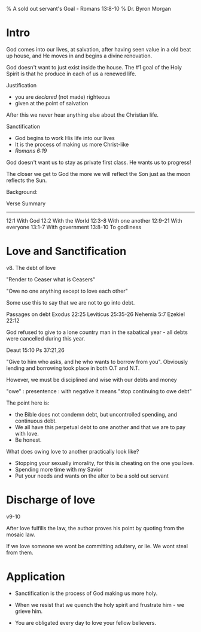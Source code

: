 % A sold out servant's Goal - Romans 13:8-10
% Dr. Byron Morgan

# Intro

God comes into our lives, at salvation, after having seen value in a old beat
up house, and He moves in and begins a divine renovation.

God doesn't want to just exist inside the house. The #1 goal of the Holy Spirit
is that he produce in each of us a renewed life.

Justification
* you are _declared_ (not made) righteous
* given at the point of salvation

After this we never hear anything else about the Christian life. 


Sanctification

* God begins to work His life into our lives
* It is the process of making us more Christ-like
* _Romans 6:19_

God doesn't want us to stay as private first class. He wants us to progress!

The closer we get to God the more we will reflect the Son just as the moon
reflects the Sun.

Background: 

Verse     Summary
--------  -----------------
12:1      With God
12:2      With the World
12:3-8    With one another
12:9-21   With everyone
13:1-7    With government
13:8-10   To godliness


# Love and Sanctification

v8. The debt of love

"Render to Ceaser what is Ceasers"

"Owe no one anything except to love each other"

Some use this to say that we are not to go into debt.

Passages on debt
Exodus 22:25
Leviticus 25:35-26
Nehemia 5:7
Ezekiel 22:12

God refused to give to a lone country man in the sabatical year - all debts
were cancelled during this year.

Deaut 15:10
Ps 37:21,26

"Give to him who asks, and he who wants to borrow from you". Obviously lending
and borrowing took place in both O.T and N.T.

However, we must be disciplined and wise with our debts and money

"owe"
: presentence
: with negative it means "stop continuing to owe debt"

The point here is:

* the Bible does not condemn debt, but uncontrolled spending, and continuous
  debt. 
* We all have this perpetual debt to one another and that we are to pay with
  love.
* Be honest.

What does owing love to another practically look like?

* Stopping your sexually imorality, for this is cheating on the one you love.
* Spending more time with my Savior
* Put your needs and wants on the alter to be a sold out servant

# Discharge of love

v9-10

After love fulfills the law, the author proves his point by quoting from the
mosaic law.

If we love someone we wont be committing adultery, or lie. We wont steal from
them.

# Application

* Sanctification is the process of God making us more holy.
  
* When we resist that we quench the holy spirit and frustrate him - we grieve
  him.
  
* You are obligated every day to love your fellow believers.
